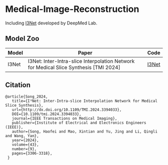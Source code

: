 # Medical-Image-Reconstruction

Including [I3Net](https://github.com/eeeric-code/I3Net) developed by DeepMed Lab.

## Model Zoo
| Model | Paper | Code |
| ----- | ----- | ---- |
| I3Net | I3Net: Inter-Intra-slice Interpolation Network for Medical Slice Synthesis [TMI 2024] | [I3Net](https://github.com/eeeric-code/I3Net)

## Citation
```
@article{Song_2024,
   title={I³Net: Inter-Intra-slice Interpolation Network for Medical Slice Synthesis},
   url={http://dx.doi.org/10.1109/TMI.2024.3394033},
   DOI={10.1109/tmi.2024.3394033},
   journal={IEEE Transactions on Medical Imaging},
   publisher={Institute of Electrical and Electronics Engineers (IEEE)},
   author={Song, Haofei and Mao, Xintian and Yu, Jing and Li, Qingli and Wang, Yan},
   year={2024},
   volume={43},
   number={9},
   pages={3306-3318},
 }


```



